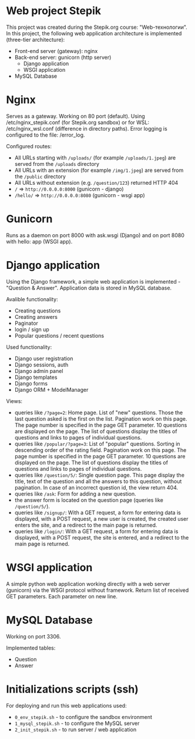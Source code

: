 # Web project Stepik

This project was created during the Stepik.org course: "Web-технологии". In this project, the following web application architecture is implemented (three-tier architecture):

* Front-end server (gateway): nginx
* Back-end server: gunicorn (http server)
  * Django application
  * WSGI application
* MySQL Database
  
# Nginx

Serves as a gateway. Working on 80 port (default). Using /etc/nginx_stepik.conf (for Stepik.org sandbox) or for WSL: /etc/nginx_wsl.conf (difference in directory paths). Error logging is configured to the file: /error_log.

Configured routes:
* All URLs starting with `/uploads/` (for example `/uploads/1.jpeg`) are served from the `/uploads` directory
* All URLs with an extension (for example `/img/1.jpeg`) are served from the `/public` directory
* All URLs without extension (e.g. `/question/123`) returned HTTP 404
* `/` => `http://0.0.0.0:8000` (gunicorn - django)
* `/hello/` => `http://0.0.0.0:8080` (gunicorn - wsgi app)

# Gunicorn

Runs as a daemon on port 8000 with ask.wsgi (Django) and on port 8080 with hello: app (WSGI app).

# Django application

Using the Django framework, a simple web application is implemented - "Question & Answer". Application data is stored in MySQL database.

Avalible functionality:
* Сreating questions
* Сreating answers
* Paginator
* login / sign up
* Popular questions / recent questions

Used functionality:
* Django user registration
* Django sessions, auth
* Django admin panel
* Django templates
* Django forms
* Django ORM + ModelManager

Views:
* queries like `/?page=2`:
Home page. List of "new" questions. Those the last question asked is the first on the list. Pagination work on this page. The page number is specified in the page GET parameter. 10 questions are displayed on the page. The list of questions display the titles of questions and links to pages of individual questions.
* queries like `/popular/?page=3`:
List of "popular" questions. Sorting in descending order of the rating field. Pagination work on this page. The page number is specified in the page GET parameter. 10 questions are displayed on the page. The list of questions display the titles of questions and links to pages of individual questions.
* queries like `/question/5/`:
Single question page. This page display the title, text of the question and all the answers to this question, without pagination. In case of an incorrect question id, the view return 404.
* queries like `/ask`:
Form for adding a new question.
* the answer form is located on the question page (queries like `/question/5/`). 
* queries like `/signup/`:
With a GET request, a form for entering data is displayed, with a POST request, a new user is created, the created user enters the site, and a redirect to the main page is returned.
* queries like `/login/`:
With a GET request, a form for entering data is displayed, with a POST request, the site is entered, and a redirect to the main page is returned.

# WSGI application

A simple python web application working directly with a web server (gunicorn) via the WSGI protocol without framework. Return list of received GET parameters. Each parameter on new line. 

# MySQL Database

Working on port 3306. 

Implemented tables:
* Question
* Answer

# Initializations scripts (ssh)

For deploying and run this web applications used:
* `0_env_stepik.sh` - to configure the sandbox environment
* `1_mysql_stepik.sh` - to configure the MySQL server
* `2_init_stepik.sh` - to run server / web application
